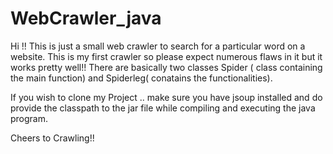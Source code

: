# WebCrawler_java
Hi !!
This is just a small web crawler to search for a particular word on a website.
This is my first crawler so please expect numerous flaws in it but it works pretty well!!
There are basically two classes Spider ( class containing the main function) and Spiderleg( conatains the functionalities).

If you wish to clone my Project .. make sure you have jsoup installed and do provide the classpath to the jar file while compiling and executing the java program.

Cheers to Crawling!!

